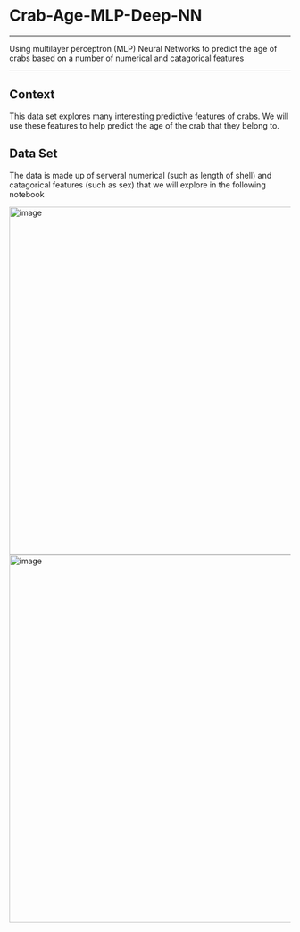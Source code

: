# Crab-Age-MLP-Deep-NN

****
Using multilayer perceptron (MLP) Neural Networks to predict the age of crabs based on a number of numerical and catagorical features
****

Context
----
This data set explores many interesting predictive features of crabs. We will use these features to help predict the age of the crab that they belong to.

Data Set
----
The data is made up of serveral numerical (such as length of shell) and catagorical features (such as sex) that we will explore in the following notebook

<img width="624" alt="image" src="https://github.com/TimRyall/Crab-Age-MLP-Deep-NN/assets/78301985/2e397cb4-fdb6-4b3b-8574-9d877fbed0c8">
<img width="659" alt="image" src="https://github.com/TimRyall/Crab-Age-MLP-Deep-NN/assets/78301985/defd9af3-e47c-4977-b09a-dab089ed1bd8">
